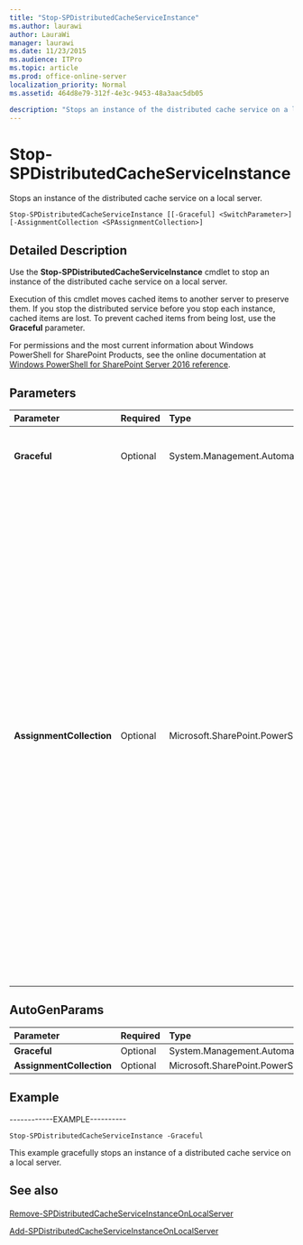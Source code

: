 ```yaml
---
title: "Stop-SPDistributedCacheServiceInstance"
ms.author: laurawi
author: LauraWi
manager: laurawi
ms.date: 11/23/2015
ms.audience: ITPro
ms.topic: article
ms.prod: office-online-server
localization_priority: Normal
ms.assetid: 464d8e79-312f-4e3c-9453-48a3aac5db05

description: "Stops an instance of the distributed cache service on a local server."
---
```


# Stop-SPDistributedCacheServiceInstance

Stops an instance of the distributed cache service on a local server.
  
```
Stop-SPDistributedCacheServiceInstance [[-Graceful] <SwitchParameter>] [-AssignmentCollection <SPAssignmentCollection>]
```

## Detailed Description

Use the **Stop-SPDistributedCacheServiceInstance** cmdlet to stop an instance of the distributed cache service on a local server. 
  
Execution of this cmdlet moves cached items to another server to preserve them. If you stop the distributed service before you stop each instance, cached items are lost. To prevent cached items from being lost, use the **Graceful** parameter. 
  
For permissions and the most current information about Windows PowerShell for SharePoint Products, see the online documentation at [Windows PowerShell for SharePoint Server 2016 reference](https://go.microsoft.com/fwlink/p/?LinkId=671715).
  
## Parameters

|**Parameter**|**Required**|**Type**|**Description**|
|:-----|:-----|:-----|:-----|
|**Graceful** <br/> |Optional  <br/> |System.Management.Automation.SwitchParameter  <br/> |Specifies whether to gracefully stop an instance of the distributed cache service.  <br/> |
|**AssignmentCollection** <br/> |Optional  <br/> |Microsoft.SharePoint.PowerShell.SPAssignmentCollection  <br/> |Manages objects for the purpose of proper disposal. Use of objects, such as **SPWeb** or **SPSite**, can use large amounts of memory and use of these objects in Windows PowerShell scripts requires proper memory management. Using the **SPAssignment** object, you can assign objects to a variable and dispose of the objects after they are needed to free up memory. When **SPWeb**, **SPSite**, or **SPSiteAdministration** objects are used, the objects are automatically disposed of if an assignment collection or the **Global** parameter is not used.  <br/> > [!NOTE]> When the **Global** parameter is used, all objects are contained in the global store. If objects are not immediately used, or disposed of by using the **Stop-SPAssignment** command, an out-of-memory scenario can occur.           |
   
## AutoGenParams

|**Parameter**|**Required**|**Type**|**Description**|
|:-----|:-----|:-----|:-----|
|**Graceful** <br/> |Optional  <br/> |System.Management.Automation.SwitchParameter  <br/> ||
|**AssignmentCollection** <br/> |Optional  <br/> |Microsoft.SharePoint.PowerShell.SPAssignmentCollection  <br/> ||
   
## Example

------------EXAMPLE---------- 
  
```
Stop-SPDistributedCacheServiceInstance -Graceful
```

This example gracefully stops an instance of a distributed cache service on a local server.
  
## See also

#### 

[Remove-SPDistributedCacheServiceInstanceOnLocalServer](http://technet.microsoft.com/library/d4d1a1f8-eab5-4ae2-8aa0-f25ee807a505.aspx)
  
[Add-SPDistributedCacheServiceInstanceOnLocalServer](http://technet.microsoft.com/library/28c64abc-fdf8-4353-ac9f-05e9ad8e509d.aspx)

